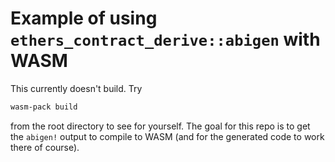 # Example of using `ethers_contract_derive::abigen` with WASM

This currently doesn't build. Try

```sh
wasm-pack build
```

from the root directory to see for yourself. The goal for this repo is to get
the `abigen!` output to compile to WASM (and for the generated code to work
there of course).

